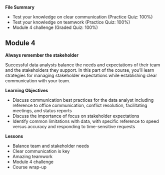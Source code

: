 **File Summary**
- Test your knowledge on clear communication (Practice Quiz: 100%)
- Test your knowledge on teamwork (Practice Quiz: 100%)
- Module 4 challenge (Graded Quiz: 100%)

## Module 4
**Always remember the stakeholder**

Successful data analysts balance the needs and expectations of their team and the stakeholders they support. In this part of the course, you’ll learn strategies for managing stakeholder expectations while establishing clear communication with your team.

**Learning Objectives**
- Discuss communication best practices for the data analyst including reference to office communication, conflict resolution, facilitating meetings, and status reports
- Discuss the importance of focus on stakeholder expectations
- Identify common limitations with data, with specific reference to speed versus accuracy and responding to time-sensitive requests

**Lessons**
- Balance team and stakeholder needs
- Clear communication is key
- Amazing teamwork
- Module 4 challenge
- Course wrap-up
